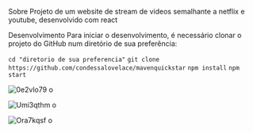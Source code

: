 Sobre
Projeto de um website de stream de videos semalhante a netflix e youtube, desenvolvido com react

Desenvolvimento
Para iniciar o desenvolvimento, é necessário clonar o projeto do GitHub num diretório de sua preferência:

`cd "diretorio de sua preferencia"`
`git clone https://github.com/condessalovelace/mavenquickstar`
`npm install`
`npm start`


![0e2vlo79 o](https://images2.imgbox.com/27/a9/0E2VlO79_o.gif)

![Umi3qthm o](https://images2.imgbox.com/e1/4a/umi3QthM_o.gif)

![Ora7kqsf o](https://images2.imgbox.com/1d/4c/oRA7KQsF_o.jpg)
